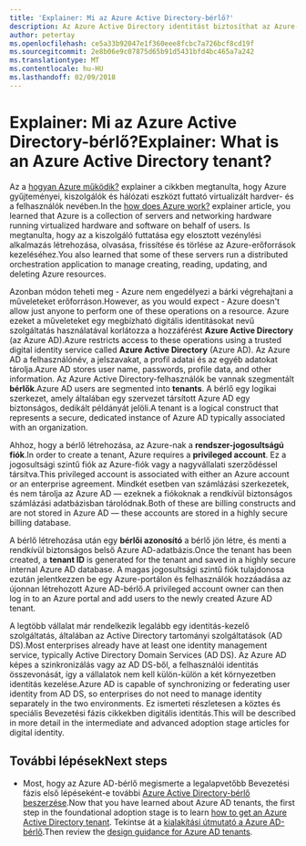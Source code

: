 ```yaml
---
title: 'Explainer: Mi az Azure Active Directory-bérlő?'
description: Az Azure Active Directory identitást biztosíthat az Azure-ban (IDaaS) szolgáltatás belső működését ismerteti
author: petertay
ms.openlocfilehash: ce5a33b92047e1f360eee8fcbc7a726bcf8cd19f
ms.sourcegitcommit: 2e8b06e9c07875d65b91d5431bfd4bc465a7a242
ms.translationtype: MT
ms.contentlocale: hu-HU
ms.lasthandoff: 02/09/2018
---
```

# <a name="explainer-what-is-an-azure-active-directory-tenant"></a><span data-ttu-id="28fa0-103">Explainer: Mi az Azure Active Directory-bérlő?</span><span class="sxs-lookup"><span data-stu-id="28fa0-103">Explainer: What is an Azure Active Directory tenant?</span></span>

<span data-ttu-id="28fa0-104">Az a [hogyan Azure működik?](azure-explainer.md) explainer a cikkben megtanulta, hogy Azure gyűjteményei, kiszolgálók és hálózati eszközt futtató virtualizált hardver- és a felhasználók nevében.</span><span class="sxs-lookup"><span data-stu-id="28fa0-104">In the [how does Azure work?](azure-explainer.md) explainer article, you learned that Azure is a collection of servers and networking hardware running virtualized hardware and software on behalf of users.</span></span> <span data-ttu-id="28fa0-105">Is megtanulta, hogy az a kiszolgáló futtatása egy elosztott vezénylési alkalmazás létrehozása, olvasása, frissítése és törlése az Azure-erőforrások kezeléséhez.</span><span class="sxs-lookup"><span data-stu-id="28fa0-105">You also learned that some of these servers run a distributed orchestration application to manage creating, reading, updating, and deleting Azure resources.</span></span>

<span data-ttu-id="28fa0-106">Azonban módon teheti meg - Azure nem engedélyezi a bárki végrehajtani a műveleteket erőforráson.</span><span class="sxs-lookup"><span data-stu-id="28fa0-106">However, as you would expect - Azure doesn't allow just anyone to perform one of these operations on a resource.</span></span> <span data-ttu-id="28fa0-107">Azure ezeket a műveleteket egy megbízható digitális identitásokat nevű szolgáltatás használatával korlátozza a hozzáférést **Azure Active Directory** (az Azure AD).</span><span class="sxs-lookup"><span data-stu-id="28fa0-107">Azure restricts access to these operations using a trusted digital identity service called **Azure Active Directory** (Azure AD).</span></span> <span data-ttu-id="28fa0-108">Az Azure AD a felhasználónév, a jelszavakat, a profil adatai és az egyéb adatokat tárolja.</span><span class="sxs-lookup"><span data-stu-id="28fa0-108">Azure AD stores user name, passwords, profile data, and other information.</span></span> <span data-ttu-id="28fa0-109">Az Azure Active Directory-felhasználók be vannak szegmentált **bérlők**.</span><span class="sxs-lookup"><span data-stu-id="28fa0-109">Azure AD users are segmented into **tenants**.</span></span> <span data-ttu-id="28fa0-110">A bérlő egy logikai szerkezet, amely általában egy szervezet társított Azure AD egy biztonságos, dedikált példányát jelöli.</span><span class="sxs-lookup"><span data-stu-id="28fa0-110">A tenant is a logical construct that represents a secure, dedicated instance of Azure AD typically associated with an organization.</span></span>

<span data-ttu-id="28fa0-111">Ahhoz, hogy a bérlő létrehozása, az Azure-nak a **rendszer-jogosultságú fiók**.</span><span class="sxs-lookup"><span data-stu-id="28fa0-111">In order to create a tenant, Azure requires a **privileged account**.</span></span> <span data-ttu-id="28fa0-112">Ez a jogosultsági szintű fiók az Azure-fiók vagy a nagyvállalati szerződéssel társítva.</span><span class="sxs-lookup"><span data-stu-id="28fa0-112">This privileged account is associated with either an Azure account or an enterprise agreement.</span></span> <span data-ttu-id="28fa0-113">Mindkét esetben van számlázási szerkezetek, és nem tárolja az Azure AD &mdash; ezeknek a fiókoknak a rendkívül biztonságos számlázási adatbázisban tárolódnak.</span><span class="sxs-lookup"><span data-stu-id="28fa0-113">Both of these are billing constructs and are not stored in Azure AD &mdash; these accounts are stored in a highly secure billing database.</span></span> 

<span data-ttu-id="28fa0-114">A bérlő létrehozása után egy **bérlői azonosító** a bérlő jön létre, és menti a rendkívül biztonságos belső Azure AD-adatbázis.</span><span class="sxs-lookup"><span data-stu-id="28fa0-114">Once the tenant has been created, a **tenant ID** is generated for the tenant and saved in a highly secure internal Azure AD database.</span></span> <span data-ttu-id="28fa0-115">A magas jogosultsági szintű fiók tulajdonosa ezután jelentkezzen be egy Azure-portálon és felhasználók hozzáadása az újonnan létrehozott Azure AD-bérlő.</span><span class="sxs-lookup"><span data-stu-id="28fa0-115">A privileged account owner can then log in to an Azure portal and add users to the newly created Azure AD tenant.</span></span> 

<span data-ttu-id="28fa0-116">A legtöbb vállalat már rendelkezik legalább egy identitás-kezelő szolgáltatás, általában az Active Directory tartományi szolgáltatások (AD DS).</span><span class="sxs-lookup"><span data-stu-id="28fa0-116">Most enterprises already have at least one identity management service, typically Active Directory Domain Services (AD DS).</span></span> <span data-ttu-id="28fa0-117">Az Azure AD képes a szinkronizálás vagy az AD DS-ből, a felhasználói identitás összevonását, így a vállalatok nem kell külön-külön a két környezetben identitás kezelése.</span><span class="sxs-lookup"><span data-stu-id="28fa0-117">Azure AD is capable of synchronizing or federating user identity from AD DS, so enterprises do not need to manage identity separately in the two environments.</span></span> <span data-ttu-id="28fa0-118">Ez ismerteti részletesen a köztes és speciális Bevezetési fázis cikkekben digitális identitás.</span><span class="sxs-lookup"><span data-stu-id="28fa0-118">This will be described in more detail in the intermediate and advanced adoption stage articles for digital identity.</span></span>

## <a name="next-steps"></a><span data-ttu-id="28fa0-119">További lépések</span><span class="sxs-lookup"><span data-stu-id="28fa0-119">Next steps</span></span>

* <span data-ttu-id="28fa0-120">Most, hogy az Azure AD-bérlő megismerte a legalapvetőbb Bevezetési fázis első lépéseként-e további [Azure Active Directory-bérlő beszerzése][how-to-get-aad-tenant].</span><span class="sxs-lookup"><span data-stu-id="28fa0-120">Now that you have learned about Azure AD tenants, the first step in the foundational adoption stage is to learn [how to get an Azure Active Directory tenant][how-to-get-aad-tenant].</span></span> <span data-ttu-id="28fa0-121">Tekintse át a [kialakítási útmutató a Azure AD-bérlő](tenant.md).</span><span class="sxs-lookup"><span data-stu-id="28fa0-121">Then review the [design guidance for Azure AD tenants](tenant.md).</span></span>

<!-- Links -->
[how-to-get-aad-tenant]: /azure/active-directory/develop/active-directory-howto-tenant?toc=/azure/architecture/cloud-adoption-guide/toc.json
